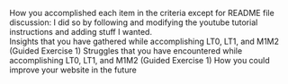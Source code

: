 How you accomplished each item in the criteria except for README file discussion: I did so by following and modifying the youtube tutorial instructions and adding stuff I wanted.  
Insights that you have gathered while accomplishing LT0, LT1, and M1M2 (Guided Exercise 1)
Struggles that you have encountered while accomplishing LT0, LT1, and M1M2 (Guided Exercise 1)
How you could improve your website in the future